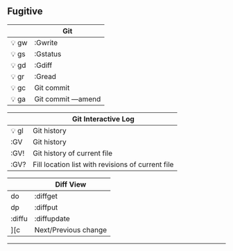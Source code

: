 Fugitive
---------

|       | **Git**                         |
|-------|---------------------------------|
| 💡 gw  | :Gwrite                         |
| 💡 gs  | :Gstatus                        |
| 💡 gd  | :Gdiff                          |
| 💡 gr  | :Gread                          |
| 💡 gc  | Git commit                      |
| 💡 ga  | Git commit —amend               |

|       | **Git Interactive Log**                           |
|-------|---------------------------------------------------|
| 💡 gl | Git history                                       |
| :GV   | Git history                                       |
| :GV!  | Git history of current file                       |
| :GV?  | Fill location list with revisions of current file |

|        | **Diff View**        |
|--------|----------------------|
| do     | :diffget             |
| dp     | :diffput             |
| :diffu | :diffupdate          |
| ][c    | Next/Previous change |

***

